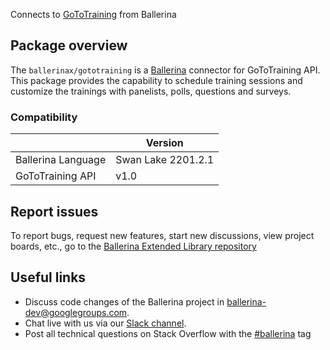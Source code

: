Connects to [GoToTraining](https://developer.goto.com/GoToTrainingV1/) from Ballerina

## Package overview
The `ballerinax/gototraining` is a [Ballerina](https://ballerina.io/) connector for GoToTraining API.
This package provides the capability to schedule training sessions and customize the trainings with panelists, polls, questions and surveys.

### Compatibility
|                    | Version         |
|--------------------|-----------------|
| Ballerina Language | Swan Lake 2201.2.1| 
| GoToTraining API   | v1.0            |

## Report issues
To report bugs, request new features, start new discussions, view project boards, etc., go to the [Ballerina Extended Library repository](https://github.com/ballerina-platform/ballerina-extended-library)

## Useful links
- Discuss code changes of the Ballerina project in [ballerina-dev@googlegroups.com](mailto:ballerina-dev@googlegroups.com).
- Chat live with us via our [Slack channel](https://ballerina.io/community/slack/).
- Post all technical questions on Stack Overflow with the [#ballerina](https://stackoverflow.com/questions/tagged/ballerina) tag

